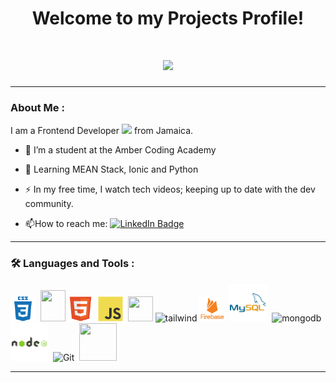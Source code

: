 ### 
<div id="header" align="center">
  <h1>Welcome to my Projects Profile!</h1>
  </div>
  <h1 align="center">
    <img src="https://media.giphy.com/media/hvRJCLFzcasrR4ia7z/giphy.gif" width="100px"/>
  </h1>
</div>


---

### About Me :
I am a Frontend Developer <img src="https://media.giphy.com/media/WUlplcMpOCEmTGBtBW/giphy.gif" width="30"> from Jamaica.
- :telescope: I’m a student at the Amber Coding Academy 
- :seedling: Learning MEAN Stack, Ionic and Python

- :zap: In my free time, I watch tech videos; keeping up to date with the dev community.

- :mailbox:How to reach me: <a href="https://www.linkedin.com/in/michael-leighton-354b921a4/">
      <img src="https://img.shields.io/badge/LinkedIn-blue?style=for-the-badge&logo=linkedin&logoColor=white" target="_blank" alt="LinkedIn Badge"/>
    </a>
<!--     <a href="michael138leighton@gmail.com">
    <img src="https://upload.wikimedia.org/wikipedia/commons/thumb/7/7e/Gmail_icon_%282020%29.svg/1024px-Gmail_icon_%282020%29.svg.png" target="_blank" width="50" height = "30" alt="gmail badge">
  </a> -->

---

### :hammer_and_wrench: Languages and Tools :
<div>
 <a>
  <img src="https://github.com/devicons/devicon/blob/master/icons/css3/css3-plain-wordmark.svg"  title="CSS3" alt="CSS" width="40" height="40"/>&nbsp;</a>
  <img src="https://sass-lang.com/assets/img/styleguide/seal-color-reversed-c50d9b78.png" width="40" height="50">
  <img src="https://github.com/devicons/devicon/blob/master/icons/html5/html5-original.svg" title="HTML5" alt="HTML" width="40" height="40"/>&nbsp;
  <img src="https://github.com/devicons/devicon/blob/master/icons/javascript/javascript-original.svg" title="JavaScript" alt="JavaScript" width="40" height="40"/>&nbsp;
  
 <img src="https://gitlab.com/uploads/-/system/project/avatar/19404243/Typescript_logo_2020.svg.png" width="40" height="40"/>
          
  <img src="https://upload.wikimedia.org/wikipedia/commons/thumb/d/d5/Tailwind_CSS_Logo.svg/2048px-Tailwind_CSS_Logo.svg.png" title="tailwind" alt="tailwind" width="40" height="40">
  <img src="https://github.com/devicons/devicon/blob/master/icons/firebase/firebase-plain-wordmark.svg" title="Firebase" alt="Firebase" width="40" height="40"/>&nbsp;
  <img src="https://github.com/devicons/devicon/blob/master/icons/mysql/mysql-original-wordmark.svg" title="MySQL"  alt="MySQL" width="60" height="60"/>&nbsp;
  <img src="https://www.christophermallory.com/wp-content/uploads/2018/01/mongodb.png" alt="mongodb" width="60" height="60"> 
  <img src="https://github.com/devicons/devicon/blob/master/icons/nodejs/nodejs-original-wordmark.svg" title="NodeJS" alt="NodeJS" width="60" height="60"/>&nbsp;
  <img src="https://upload.wikimedia.org/wikipedia/commons/thumb/3/3f/Git_icon.svg/1024px-Git_icon.svg.png" title="Git" alt="Git" width="60" height="60"/>&nbsp;
  <img src="https://upload.wikimedia.org/wikipedia/commons/thumb/c/cf/Angular_full_color_logo.svg/240px-Angular_full_color_logo.svg.png" width="60" height="60"> 
</div>

---




<!--
**MikesGit138/MikesGit138** is a ✨ _special_ ✨ repository because its `README.md` (this file) appears on your GitHub profile.

Here are some ideas to get you started:

- 🔭 I’m currently working on ...
- 🌱 I’m currently learning ...
- 👯 I’m looking to collaborate on ...
- 🤔 I’m looking for help with ...
- 💬 Ask me about ...
- 📫 How to reach me: ...
- 😄 Pronouns: ...
- ⚡ Fun fact: ...
-->
